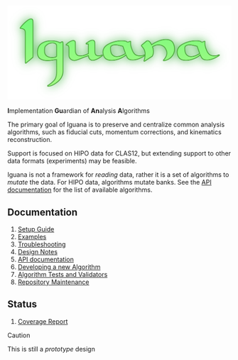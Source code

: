 ![Iguana](doc/logo.png)

**I**mplementation **Gu**ardian of **An**alysis **A**lgorithms

The primary goal of Iguana is to preserve and centralize common analysis algorithms, such as fiducial cuts, momentum corrections, and kinematics reconstruction.

Support is focused on HIPO data for CLAS12, but extending support to other data formats (experiments) may be feasible.

Iguana is not a framework for _reading_ data, rather it is a set of algorithms to _mutate_ the data. For HIPO data, algorithms mutate banks. See the [API documentation](https://jeffersonlab.github.io/iguana/doxygen) for the list of available algorithms.

## Documentation

1. [Setup Guide](doc/setup.md)
1. [Examples](examples/README.md)
1. [Troubleshooting](doc/troubleshooting.md)
1. [Design Notes](doc/design.md)
1. [API documentation](https://jeffersonlab.github.io/iguana/doxygen)
1. [Developing a new Algorithm](src/iguana/algorithms/example/README.md)
1. [Algorithm Tests and Validators](doc/testing.md)
1. [Repository Maintenance](doc/maintenance.md)

## Status
1. [Coverage Report](https://jeffersonlab.github.io/iguana/coverage-report)

> [!CAUTION]
> This is still a _prototype_ design
